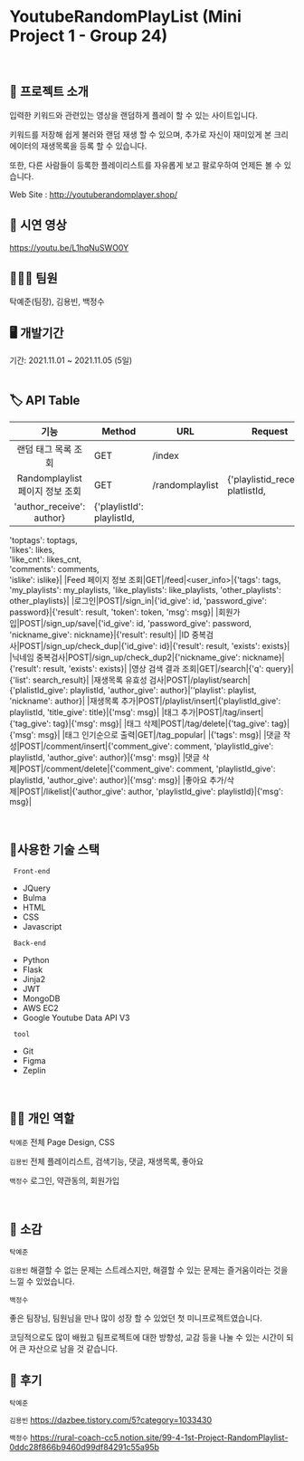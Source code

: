 # YoutubeRandomPlayList (Mini Project 1 - Group 24)

</br>

## 🤷 프로젝트 소개 
 <p> 입력한 키워드와 관련있는 영상을 랜덤하게 플레이 할 수 있는 사이트입니다. </p>
 <p> 키워드를 저장해 쉽게 불러와 랜덤 재생 할 수 있으며, 추가로 자신이 재미있게 본 크리에이터의 재생목록을 등록 할 수 있습니다.</p>
 <p> 또한, 다른 사람들이 등록한 플레이리스트를 자유롭게 보고 팔로우하여 언제든 볼 수 있습니다. </p>
  
  Web Site : http://youtuberandomplayer.shop/
</br>


## 🎥 시연 영상
 https://youtu.be/L1hqNuSWO0Y


## 🧑🏼‍💻 팀원 
탁예준(팀장), 김용빈,  백정수
</br>


## 🖥 개발기간

기간: 2021.11.01 ~ 2021.11.05 (5일)  
</br>


## 🏷 API Table
|기능|Method|URL|Request|Response|
|:---:|----|----|----|----|
|랜덤 태그 목록 조회|GET|/index| |{'tags' : tag}|
|Randomplaylist 페이지 정보 조회|GET|/randomplaylist|{'playlistid_receive': platlistId,</br>
'author_receive': author}|{'playlistId': playlistId,</br>
'toptags': toptags,</br>
'likes': likes,</br>
'like_cnt': likes_cnt,</br>
'comments': comments,</br>
'islike': islike}|
|Feed 페이지 정보 조회|GET|/feed|<user_info>|{'tags': tags,
'my_playlists': my_playlists,
'like_playlists': like_playlists,
'other_playlists': other_playlists}|
|로그인|POST|/sign_in|{'id_give': id,
'password_give': password}|{'result': result,
'token': token,
'msg': msg}|
|회원가입|POST|/sign_up/save|{'id_give': id,
'password_give': password,
'nickname_give': nickname}|{'result': result}|
|ID 중복검사|POST|/sign_up/check_dup|{'id_give': id}|{'result': result,
'exists': exists}|
|닉네임 중복검사|POST|/sign_up/check_dup2|{'nickname_give': nickname}|{'result': result,
'exists': exists}|
|영상 검색 결과 조회|GET|/search|{'q': query}|{'list': search_result}|
|재생목록 유효성 검사|POST|/playlist/search|{'plalistId_give': playlistId,
'author_give': author}|'‘playlist': playlist,
'nickname': author}|
|재생목록 추가|POST|/playlist/insert|{'playlistId_give': playlistId,
'title_give': title}|{'msg': msg}|
|태그 추가|POST|/tag/insert|{'tag_give': tag}|{'msg': msg}|
|태그 삭제|POST|/tag/delete|{'tag_give': tag}|{'msg': msg}|
|태그 인기순으로 출력|GET|/tag_popular| |{'tags': msg}|
|댓글 작성|POST|/comment/insert|{'comment_give': comment,
'playlistId_give': playlistId,
'author_give': author}|{'msg': msg}|
|댓글 삭제|POST|/comment/delete|{'comment_give': comment,
'playlistId_give': playlistId,
'author_give': author}|{'msg': msg}|
|좋아요 추가/삭제|POST|/likelist|{'author_give': author,
'playlistId_give': playlistId}|{'msg': msg}|




</br>

## 🔨사용한 기술 스택
<code> Front-end </code>
 * JQuery
 * Bulma
 * HTML
 * CSS
 * Javascript
 
<code> Back-end </code>
 * Python 
 * Flask 
 * Jinja2
 * JWT
 * MongoDB 
 * AWS EC2
 * Google Youtube Data API V3


<code> tool </code>
 * Git
 * Figma
 * Zeplin

</br>


## ✌🏻 개인 역할

<code>탁예준</code> 전체 Page Design, CSS 

<code>김용빈</code> 전체 플레이리스트, 검색기능, 댓글, 재생목록, 좋아요 

<code>백정수</code> 로그인, 약관동의, 회원가입

</br>


## 📣 소감

<code>탁예준</code> 

<code>김용빈</code> 해결할 수 없는 문제는 스트레스지만, 해결할 수 있는 문제는 즐거움이라는 것을 느낄 수 있었습니다.

<code>백정수</code> <p> 좋은 팀장님, 팀원님을 만나 많이 성장 할 수 있었던 첫 미니프로젝트였습니다. </p>
<p>코딩적으로도 많이 배웠고 팀프로젝트에 대한 방향성, 교감 등을 나눌 수 있는 시간이 되어 큰 자산으로 남을 것 같습니다. </p>


## 📝 후기

<code>탁예준</code> 

<code>김용빈</code> https://dazbee.tistory.com/5?category=1033430

<code>백정수</code>  https://rural-coach-cc5.notion.site/99-4-1st-Project-RandomPlaylist-0ddc28f866b9460d99df84291c55a95b

